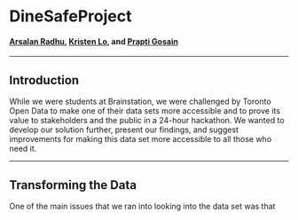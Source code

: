 # DineSafeProject
#### [Arsalan Radhu](https://www.linkedin.com/in/arsalanradhu/), [Kristen Lo](https://www.linkedin.com/in/loklkl/), and [Prapti Gosain](https://www.linkedin.com/in/prapti-gosain/)

---

## Introduction
While we were students at Brainstation, we were challenged by Toronto Open Data to make one of their data sets more accessible and to prove its value to stakeholders and the public in a 24-hour hackathon. We wanted to develop our solution further, present our findings, and suggest improvements for making this data set more accessible to all those who need it. 

---

## Transforming the Data 

One of the main issues that we ran into looking into the data set was that 
